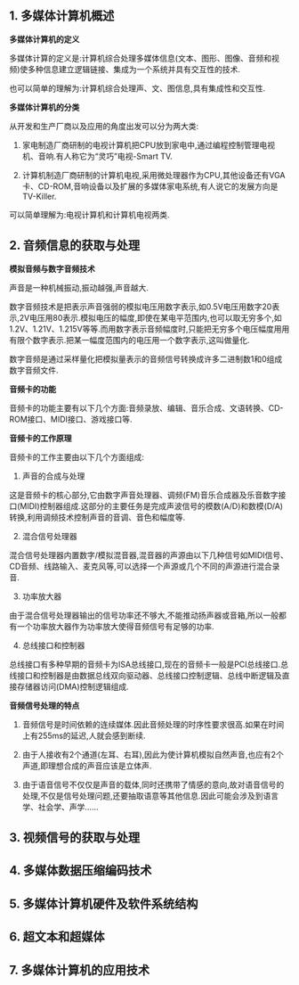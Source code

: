 ## 1. 多媒体计算机概述

**多媒体计算机的定义**

多媒体计算的定义是:计算机综合处理多媒体信息(文本、图形、图像、音频和视频)使多种信息建立逻辑链接、集成为一个系统并具有交互性的技术.

也可以简单的理解为:计算机综合处理声、文、图信息,具有集成性和交互性.

**多媒体计算机的分类**

从开发和生产厂商以及应用的角度出发可以分为两大类:

1. 家电制造厂商研制的电视计算机把CPU放到家电中,通过编程控制管理电视机、音响.有人称它为“灵巧”电视-Smart TV.

2. 计算机制造厂商研制的计算机电视,采用微处理器作为CPU,其他设备还有VGA卡、CD-ROM,音响设备以及扩展的多媒体家电系统,有人说它的发展方向是TV-Killer.

可以简单理解为:电视计算机和计算机电视两类.

## 2. 音频信息的获取与处理

**模拟音频与数字音频技术**

声音是一种机械振动,振动越强,声音越大.

数字音频技术是把表示声音强弱的模拟电压用数字表示,如0.5V电压用数字20表示,2V电压用80表示.模拟电压的幅度,即使在某电平范围内,也可以取无穷多个,如1.2V、1.21V、1.215V等等.而用数字表示音频幅度时,只能把无穷多个电压幅度用用有限个数字表示.把某一幅度范围内的电压用一个数字表示,这叫做量化.

数字音频是通过采样量化把模拟量表示的音频信号转换成许多二进制数1和0组成数字音频文件.

**音频卡的功能**

音频卡的功能主要有以下几个方面:音频录放、编辑、音乐合成、文语转换、CD-ROM接口、MIDI接口、游戏接口等.



**音频卡的工作原理**

音频卡的工作主要由以下几个方面组成:

1. 声音的合成与处理

这是音频卡的核心部分,它由数字声音处理器、调频(FM)音乐合成器及乐音数字接口(MIDI)控制器组成.这部分的主要任务是完成声波信号的模数(A/D)和数模(D/A)转换,利用调频技术控制声音的音调、音色和幅度等.

2. 混合信号处理器

混合信号处理器内置数字/模拟混音器,混音器的声源由以下几种信号如MIDI信号、CD音频、线路输入、麦克风等,可以选择一个声源或几个不同的声源进行混合录音.

3. 功率放大器

由于混合信号处理器输出的信号功率还不够大,不能推动扬声器或音箱,所以一般都有一个功率放大器作为功率放大使得音频信号有足够的功率.

4. 总线接口和控制器

总线接口有多种早期的音频卡为ISA总线接口,现在的音频卡一般是PCI总线接口.总线接口和控制器是由数据总线双向驱动器、总线接口控制逻辑、总线中断逻辑及直接存储器访问(DMA)控制逻辑组成.

**音频信号处理的特点**

1. 音频信号是时间依赖的连续媒体.因此音频处理的时序性要求很高.如果在时间上有255ms的延迟,人就会感到断续.

2. 由于人接收有2个通道(左耳、右耳),因此为使计算机模拟自然声音,也应有2个声道,即理想合成的声音应该是立体声.

3. 由于语音信号不仅仅是声音的载体,同时还携带了情感的意向,故对语音信号的处理,不仅是信号处理问题,还要抽取语意等其他信息.因此可能会涉及到语言学、社会学、声学……

## 3. 视频信号的获取与处理

## 4. 多媒体数据压缩编码技术

## 5. 多媒体计算机硬件及软件系统结构

## 6. 超文本和超媒体

## 7. 多媒体计算机的应用技术
